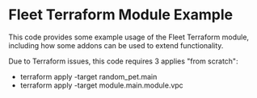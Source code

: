 # Fleet Terraform Module Example
This code provides some example usage of the Fleet Terraform module, including how some addons can be used to extend functionality.

Due to Terraform issues, this code requires 3 applies "from scratch":
- terraform apply -target random_pet.main
- terraform apply -target module.main.module.vpc
